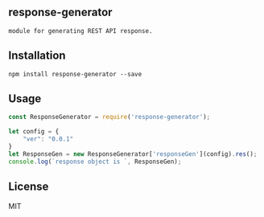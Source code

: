 ## response-generator
    
    module for generating REST API response.

## Installation

    npm install response-generator --save

## Usage
```js
const ResponseGenerator = require('response-generator');

let config = {
    "ver": "0.0.1"
}
let ResponseGen = new ResponseGenerator['responseGen'](config).res();
console.log(`response object is `, ResponseGen);

```    

## License

MIT